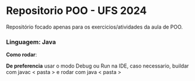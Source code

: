 
# Repositorio POO - UFS 2024

Repositório focado apenas para os exercicios/atividades da aula de POO.

### Linguagem: Java

**Como rodar**:

**De preferencia** usar o modo Debug ou Run na IDE, caso necessario, buildar com javac < pasta > e rodar com java < pasta >

